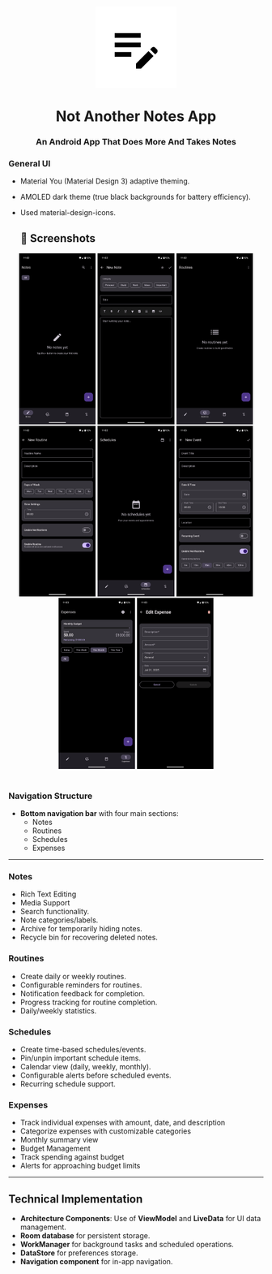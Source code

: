 <div align="center">

<img width="" src="fastlane/metadata/android/en-US/images/icon.png"  width=160 height=160  align="center">

# Not Another Notes App

### An Android App That Does More And Takes Notes
</div>

### General UI

* Material You (Material Design 3) adaptive theming.
* AMOLED dark theme (true black backgrounds for battery efficiency).
* Used material-design-icons.

  ## 📱 Screenshots

<div align="center">
<div>
<img src="fastlane/metadata/android/en-US/images/phoneScreenshots/1.png" width="30%" />
<img src="fastlane/metadata/android/en-US/images/phoneScreenshots/2.png" width="30%" />
<img src="fastlane/metadata/android/en-US/images/phoneScreenshots/3.png" width="30%" />
<img src="fastlane/metadata/android/en-US/images/phoneScreenshots/4.png" width="30%" />
<img src="fastlane/metadata/android/en-US/images/phoneScreenshots/5.png" width="30%" />
<img src="fastlane/metadata/android/en-US/images/phoneScreenshots/6.png" width="30%" />
<img src="fastlane/metadata/android/en-US/images/phoneScreenshots/7.png" width="30%" />
<img src="fastlane/metadata/android/en-US/images/phoneScreenshots/8.png" width="30%" />
</div>
</div>

<br>

### Navigation Structure

* **Bottom navigation bar** with four main sections:
    * Notes
    * Routines
    * Schedules
    * Expenses

---

### Notes




* Rich Text Editing
* Media Support
* Search functionality.
* Note categories/labels.
* Archive for temporarily hiding notes.
* Recycle bin for recovering deleted notes.

### Routines


* Create daily or weekly routines.
* Configurable reminders for routines.
* Notification feedback for completion.
* Progress tracking for routine completion.
* Daily/weekly statistics.

### Schedules
* Create time-based schedules/events.
* Pin/unpin important schedule items.
* Calendar view (daily, weekly, monthly).
* Configurable alerts before scheduled events.
* Recurring schedule support.
  
### Expenses

* Track individual expenses with amount, date, and description
* Categorize expenses with customizable categories
* Monthly summary view
* Budget Management
* Track spending against budget
* Alerts for approaching budget limits
  
---

## Technical Implementation

* **Architecture Components**: Use of **ViewModel** and **LiveData** for UI data management.
* **Room database** for persistent storage.
* **WorkManager** for background tasks and scheduled operations.
* **DataStore** for preferences storage.
* **Navigation component** for in-app navigation.
